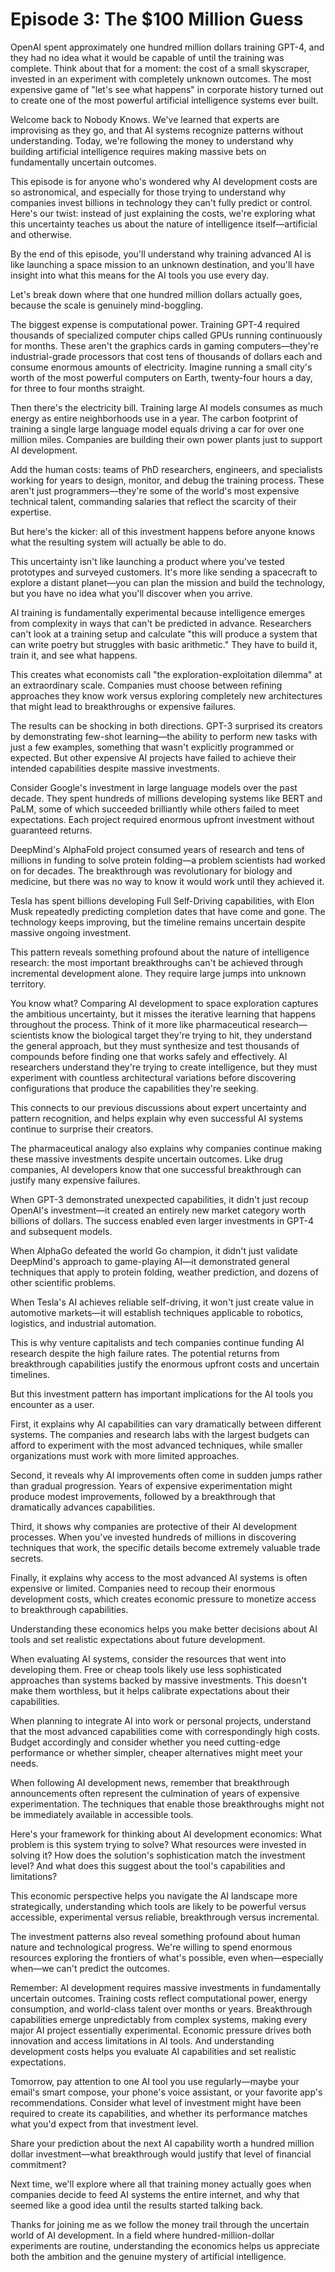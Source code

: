 # Episode 3: The $100 Million Guess

OpenAI spent approximately one hundred million dollars training GPT-4, and they had no idea what it would be capable of until the training was complete. Think about that for a moment: the cost of a small skyscraper, invested in an experiment with completely unknown outcomes. <break time="0.5s" /> The most expensive game of "let's see what happens" in corporate history turned out to create one of the most powerful artificial intelligence systems ever built.

Welcome back to Nobody Knows. We've learned that experts are improvising as they go, and that AI systems recognize patterns without understanding. Today, we're following the money to understand why building artificial intelligence requires making massive bets on fundamentally uncertain outcomes.

This episode is for anyone who's wondered why AI development costs are so astronomical, and especially for those trying to understand why companies invest billions in technology they can't fully predict or control. Here's our twist: instead of just explaining the costs, we're exploring what this uncertainty teaches us about the nature of intelligence itself—artificial and otherwise.

By the end of this episode, you'll understand why training advanced AI is like launching a space mission to an unknown destination, and you'll have insight into what this means for the AI tools you use every day.

Let's break down where that one hundred million dollars actually goes, because the scale is genuinely mind-boggling.

The biggest expense is computational power. Training GPT-4 required thousands of specialized computer chips called GPUs running continuously for months. These aren't the graphics cards in gaming computers—they're industrial-grade processors that cost tens of thousands of dollars each and consume enormous amounts of electricity. Imagine running a small city's worth of the most powerful computers on Earth, twenty-four hours a day, for three to four months straight.

Then there's the electricity bill. Training large AI models consumes as much energy as entire neighborhoods use in a year. The carbon footprint of training a single large language model equals driving a car for over one million miles. Companies are building their own power plants just to support AI development.

Add the human costs: teams of PhD researchers, engineers, and specialists working for years to design, monitor, and debug the training process. These aren't just programmers—they're some of the world's most expensive technical talent, commanding salaries that reflect the scarcity of their expertise.

But here's the kicker: all of this investment happens before anyone knows what the resulting system will actually be able to do.

This uncertainty isn't like launching a product where you've tested prototypes and surveyed customers. It's more like sending a spacecraft to explore a distant planet—you can plan the mission and build the technology, but you have no idea what you'll discover when you arrive.

AI training is fundamentally experimental because intelligence emerges from complexity in ways that can't be predicted in advance. Researchers can't look at a training setup and calculate "this will produce a system that can write poetry but struggles with basic arithmetic." They have to build it, train it, and see what happens.

This creates what economists call "the exploration-exploitation dilemma" at an extraordinary scale. Companies must choose between refining approaches they know work versus exploring completely new architectures that might lead to breakthroughs or expensive failures.

The results can be shocking in both directions. GPT-3 surprised its creators by demonstrating few-shot learning—the ability to perform new tasks with just a few examples, something that wasn't explicitly programmed or expected. But other expensive AI projects have failed to achieve their intended capabilities despite massive investments.

Consider Google's investment in large language models over the past decade. They spent hundreds of millions developing systems like BERT and PaLM, some of which succeeded brilliantly while others failed to meet expectations. Each project required enormous upfront investment without guaranteed returns.

DeepMind's AlphaFold project consumed years of research and tens of millions in funding to solve protein folding—a problem scientists had worked on for decades. The breakthrough was revolutionary for biology and medicine, but there was no way to know it would work until they achieved it.

Tesla has spent billions developing Full Self-Driving capabilities, with Elon Musk repeatedly predicting completion dates that have come and gone. The technology keeps improving, but the timeline remains uncertain despite massive ongoing investment.

This pattern reveals something profound about the nature of intelligence research: the most important breakthroughs can't be achieved through incremental development alone. They require large jumps into unknown territory.

You know what? Comparing AI development to space exploration captures the ambitious uncertainty, but it misses the iterative learning that happens throughout the process. Think of it more like pharmaceutical research—scientists know the biological target they're trying to hit, they understand the general approach, but they must synthesize and test thousands of compounds before finding one that works safely and effectively. AI researchers understand they're trying to create intelligence, but they must experiment with countless architectural variations before discovering configurations that produce the capabilities they're seeking.

This connects to our previous discussions about expert uncertainty and pattern recognition, and helps explain why even successful AI systems continue to surprise their creators.

The pharmaceutical analogy also explains why companies continue making these massive investments despite uncertain outcomes. Like drug companies, AI developers know that one successful breakthrough can justify many expensive failures.

When GPT-3 demonstrated unexpected capabilities, it didn't just recoup OpenAI's investment—it created an entirely new market category worth billions of dollars. The success enabled even larger investments in GPT-4 and subsequent models.

When AlphaGo defeated the world Go champion, it didn't just validate DeepMind's approach to game-playing AI—it demonstrated general techniques that apply to protein folding, weather prediction, and dozens of other scientific problems.

When Tesla's AI achieves reliable self-driving, it won't just create value in automotive markets—it will establish techniques applicable to robotics, logistics, and industrial automation.

This is why venture capitalists and tech companies continue funding AI research despite the high failure rates. The potential returns from breakthrough capabilities justify the enormous upfront costs and uncertain timelines.

But this investment pattern has important implications for the AI tools you encounter as a user.

First, it explains why AI capabilities can vary dramatically between different systems. The companies and research labs with the largest budgets can afford to experiment with the most advanced techniques, while smaller organizations must work with more limited approaches.

Second, it reveals why AI improvements often come in sudden jumps rather than gradual progression. Years of expensive experimentation might produce modest improvements, followed by a breakthrough that dramatically advances capabilities.

Third, it shows why companies are protective of their AI development processes. When you've invested hundreds of millions in discovering techniques that work, the specific details become extremely valuable trade secrets.

Finally, it explains why access to the most advanced AI systems is often expensive or limited. Companies need to recoup their enormous development costs, which creates economic pressure to monetize access to breakthrough capabilities.

Understanding these economics helps you make better decisions about AI tools and set realistic expectations about future development.

When evaluating AI systems, consider the resources that went into developing them. Free or cheap tools likely use less sophisticated approaches than systems backed by massive investments. This doesn't make them worthless, but it helps calibrate expectations about their capabilities.

When planning to integrate AI into work or personal projects, understand that the most advanced capabilities come with correspondingly high costs. Budget accordingly and consider whether you need cutting-edge performance or whether simpler, cheaper alternatives might meet your needs.

When following AI development news, remember that breakthrough announcements often represent the culmination of years of expensive experimentation. The techniques that enable those breakthroughs might not be immediately available in accessible tools.

Here's your framework for thinking about AI development economics: What problem is this system trying to solve? What resources were invested in solving it? How does the solution's sophistication match the investment level? And what does this suggest about the tool's capabilities and limitations?

This economic perspective helps you navigate the AI landscape more strategically, understanding which tools are likely to be powerful versus accessible, experimental versus reliable, breakthrough versus incremental.

The investment patterns also reveal something profound about human nature and technological progress. We're willing to spend enormous resources exploring the frontiers of what's possible, even when—especially when—we can't predict the outcomes.

Remember: AI development requires massive investments in fundamentally uncertain outcomes. Training costs reflect computational power, energy consumption, and world-class talent over months or years. Breakthrough capabilities emerge unpredictably from complex systems, making every major AI project essentially experimental. Economic pressure drives both innovation and access limitations in AI tools. And understanding development costs helps you evaluate AI capabilities and set realistic expectations.

Tomorrow, pay attention to one AI tool you use regularly—maybe your email's smart compose, your phone's voice assistant, or your favorite app's recommendations. <break time="0.3s" /> Consider what level of investment might have been required to create its capabilities, and whether its performance matches what you'd expect from that investment level.

Share your prediction about the next AI capability worth a hundred million dollar investment—what breakthrough would justify that level of financial commitment?

Next time, we'll explore where all that training money actually goes when companies decide to feed AI systems the entire internet, and why that seemed like a good idea until the results started talking back.

Thanks for joining me as we follow the money trail through the uncertain world of AI development. In a field where hundred-million-dollar experiments are routine, understanding the economics helps us appreciate both the ambition and the genuine mystery of artificial intelligence.